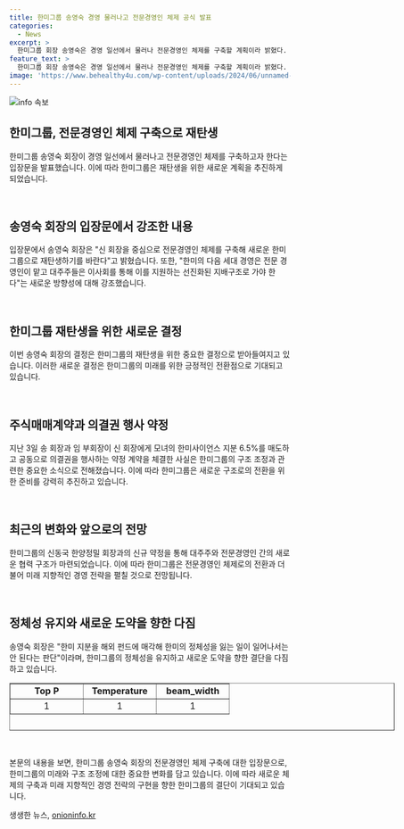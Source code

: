 ```yaml
---
title: 한미그룹 송영숙 경영 물러나고 전문경영인 체제 공식 발표
categories:
  - News
excerpt: >
  한미그룹 회장 송영숙은 경영 일선에서 물러나 전문경영인 체제를 구축할 계획이라 밝혔다. 신동국 한양정밀 회장과 의결권 공동 행사 약정을 맺고, 그의 지분을 매수했다. 다음 세대 경영은 전문 경영인이 맡고, 대주주들은 지원하는 지배구조로 가야 한다는 판단을 전합니다. 이에 대주주들은 한미사이언스의 의결권의 과반을 확보하게 되었다.
feature_text: >
  한미그룹 회장 송영숙은 경영 일선에서 물러나 전문경영인 체제를 구축할 계획이라 밝혔다. 신동국 한양정밀 회장과 의결권 공동 행사 약정을 맺고, 그의 지분을 매수했다. 다음 세대 경영은 전문 경영인이 맡고, 대주주들은 지원하는 지배구조로 가야 한다는 판단을 전합니다. 이에 대주주들은 한미사이언스의 의결권의 과반을 확보하게 되었다.
image: 'https://www.behealthy4u.com/wp-content/uploads/2024/06/unnamed-file.png'
---
```


<p><img src="https://www.behealthy4u.com/wp-content/uploads/2024/06/unnamed-file.png" alt="info 속보" /></p>

<h2 data-ke-size="size26">한미그룹, 전문경영인 체제 구축으로 재탄생</h2>

<p>한미그룹 송영숙 회장이 경영 일선에서 물러나고 전문경영인 체제를 구축하고자 한다는 입장문을 발표했습니다. 이에 따라 한미그룹은 재탄생을 위한 새로운 계획을 추진하게 되었습니다.</p>

<p data-ke-size="size16">&nbsp;</p>

<h2 data-ke-size="size24">송영숙 회장의 입장문에서 강조한 내용</h2>

<p>입장문에서 송영숙 회장은 "신 회장을 중심으로 전문경영인 체제를 구축해 새로운 한미그룹으로 재탄생하기를 바란다"고 밝혔습니다. 또한, "한미의 다음 세대 경영은 전문 경영인이 맡고 대주주들은 이사회를 통해 이를 지원하는 선진화된 지배구조로 가야 한다"는 새로운 방향성에 대해 강조했습니다.</p>

<p data-ke-size="size16">&nbsp;</p>

<h2 data-ke-size="size24">한미그룹 재탄생을 위한 새로운 결정</h2>

<p>이번 송영숙 회장의 결정은 한미그룹의 재탄생을 위한 중요한 결정으로 받아들여지고 있습니다. 이러한 새로운 결정은 한미그룹의 미래를 위한 긍정적인 전환점으로 기대되고 있습니다.</p>

<p data-ke-size="size16">&nbsp;</p>

<h2 data-ke-size="size24">주식매매계약과 의결권 행사 약정</h2>

<p>지난 3일 송 회장과 임 부회장이 신 회장에게 모녀의 한미사이언스 지분 6.5%를 매도하고 공동으로 의결권을 행사하는 약정 계약을 체결한 사실은 한미그룹의 구조 조정과 관련한 중요한 소식으로 전해졌습니다. 이에 따라 한미그룹은 새로운 구조로의 전환을 위한 준비를 강력히 추진하고 있습니다.</p>

<p data-ke-size="size16">&nbsp;</p>

<h2 data-ke-size="size24">최근의 변화와 앞으로의 전망</h2>

<p>한미그룹의 신동국 한양정밀 회장과의 신규 약정을 통해 대주주와 전문경영인 간의 새로운 협력 구조가 마련되었습니다. 이에 따라 한미그룹은 전문경영인 체제로의 전환과 더불어 미래 지향적인 경영 전략을 펼칠 것으로 전망됩니다.</p>

<p data-ke-size="size16">&nbsp;</p>

<h2 data-ke-size="size24">정체성 유지와 새로운 도약을 향한 다짐</h2>

<p>송영숙 회장은 "한미 지분을 해외 펀드에 매각해 한미의 정체성을 잃는 일이 일어나서는 안 된다는 판단"이라며, 한미그룹의 정체성을 유지하고 새로운 도약을 향한 결단을 다짐하고 있습니다.</p>

<table style="width: 691px; height: 85px; margin-left: auto; margin-right: auto;" border="1">
<tbody>
<tr>
<td style="width: 114px; text-align: center; height: 17px;"><b>Top P</b></td>
<td style="width: 114px; text-align: center; height: 17px;"><b>Temperature</b></td>
<td style="width: 114px; text-align: center; height: 17px;"><b>beam_width</b></td>
</tr>
<tr>
<td style="text-align: center; height: 17px;">1</td>
<td style="text-align: center; height: 17px;">1</td>
<td style="text-align: center; height: 17px;">1</td>
</tr>
</tbody>
</table>

<p data-ke-size="size16">&nbsp;</p>

<p>본문의 내용을 보면, 한미그룹 송영숙 회장의 전문경영인 체제 구축에 대한 입장문으로, 한미그룹의 미래와 구조 조정에 대한 중요한 변화를 담고 있습니다. 이에 따라 새로운 체제의 구축과 미래 지향적인 경영 전략의 구현을 향한 한미그룹의 결단이 기대되고 있습니다.</p>
생생한 뉴스, <a href="https://onioninfo.kr" rel="dofollow">onioninfo.kr</a>


